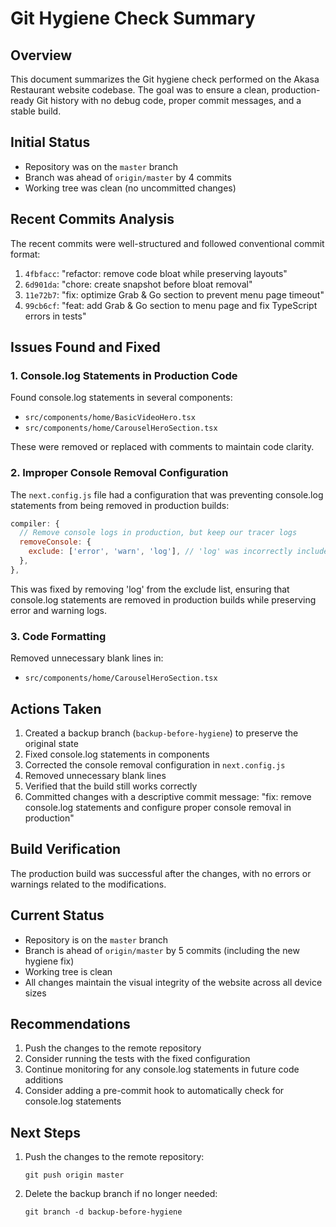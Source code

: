 # Git Hygiene Check Summary

## Overview

This document summarizes the Git hygiene check performed on the Akasa Restaurant website codebase. The goal was to ensure a clean, production-ready Git history with no debug code, proper commit messages, and a stable build.

## Initial Status

- Repository was on the `master` branch
- Branch was ahead of `origin/master` by 4 commits
- Working tree was clean (no uncommitted changes)

## Recent Commits Analysis

The recent commits were well-structured and followed conventional commit format:

1. `4fbfacc`: "refactor: remove code bloat while preserving layouts"
2. `6d901da`: "chore: create snapshot before bloat removal"
3. `11e72b7`: "fix: optimize Grab & Go section to prevent menu page timeout"
4. `99cb6cf`: "feat: add Grab & Go section to menu page and fix TypeScript errors in tests"

## Issues Found and Fixed

### 1. Console.log Statements in Production Code

Found console.log statements in several components:
- `src/components/home/BasicVideoHero.tsx`
- `src/components/home/CarouselHeroSection.tsx`

These were removed or replaced with comments to maintain code clarity.

### 2. Improper Console Removal Configuration

The `next.config.js` file had a configuration that was preventing console.log statements from being removed in production builds:

```javascript
compiler: {
  // Remove console logs in production, but keep our tracer logs
  removeConsole: {
    exclude: ['error', 'warn', 'log'], // 'log' was incorrectly included
  },
},
```

This was fixed by removing 'log' from the exclude list, ensuring that console.log statements are removed in production builds while preserving error and warning logs.

### 3. Code Formatting

Removed unnecessary blank lines in:
- `src/components/home/CarouselHeroSection.tsx`

## Actions Taken

1. Created a backup branch (`backup-before-hygiene`) to preserve the original state
2. Fixed console.log statements in components
3. Corrected the console removal configuration in `next.config.js`
4. Removed unnecessary blank lines
5. Verified that the build still works correctly
6. Committed changes with a descriptive commit message: "fix: remove console.log statements and configure proper console removal in production"

## Build Verification

The production build was successful after the changes, with no errors or warnings related to the modifications.

## Current Status

- Repository is on the `master` branch
- Branch is ahead of `origin/master` by 5 commits (including the new hygiene fix)
- Working tree is clean
- All changes maintain the visual integrity of the website across all device sizes

## Recommendations

1. Push the changes to the remote repository
2. Consider running the tests with the fixed configuration
3. Continue monitoring for any console.log statements in future code additions
4. Consider adding a pre-commit hook to automatically check for console.log statements

## Next Steps

1. Push the changes to the remote repository:
   ```
   git push origin master
   ```

2. Delete the backup branch if no longer needed:
   ```
   git branch -d backup-before-hygiene
   ```
